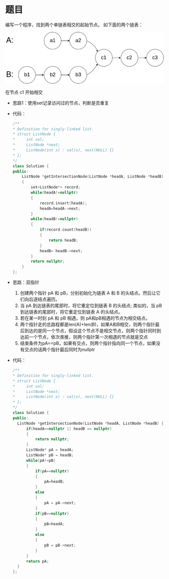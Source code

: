 # 题目
编写一个程序，找到两个单链表相交的起始节点。
如下面的两个链表：

![](./pic/160.png)


在节点 c1 开始相交

* 思路1：使用set记录访问过的节点，判断是否重复
* 代码：
    ```C++
    /**
    * Definition for singly-linked list.
    * struct ListNode {
    *     int val;
    *     ListNode *next;
    *     ListNode(int x) : val(x), next(NULL) {}
    * };
    */
    class Solution {
    public:
        ListNode *getIntersectionNode(ListNode *headA, ListNode *headB)
        {
            set<ListNode*> record;
            while(headA!=nullptr)
            {
                record.insert(headA);
                headA=headA->next;
            }
            while(headB!=nullptr)
            {
                if(record.count(headB))
                {
                    return headB;
                }
                headB= headB->next;
            }
            return nullptr;
        }
    };
    ```


* 思路：双指针
    1. 创建两个指针 pA 和 pB，分别初始化为链表 A 和 B 的头结点。然后让它们向后逐结点遍历。
    2. 当 pA 到达链表的尾部时，将它重定位到链表 B 的头结点; 类似的，当 pB 到达链表的尾部时，将它重定位到链表 A 的头结点。
    3. 若在某一时刻 pA 和 pB 相遇，则 pA和pB相遇的节点为相交结点。
    4. 两个指针走的总路程都是len(A)+len(B)，如果A和B相交，则两个指针最后到达的是同一个节点，假设这个节点不是相交节点，则两个指针同时到达前一个节点，依次类推，则两个指针第一次相遇的节点就是交点
    5. 结束条件为pA==pB，如果有交点，则两个指针指向同一个节点，如果没有交点的话两个指针最后同时为nullptr


* 代码：
    ```C++
    /**
   * Definition for singly-linked list.
   * struct ListNode {
   *     int val;
   *     ListNode *next;
   *     ListNode(int x) : val(x), next(NULL) {}
   * };
   */
  class Solution {
  public:
      ListNode *getIntersectionNode(ListNode *headA, ListNode *headB) {
          if(headA==nullptr || headB == nullptr)
          {
              return nullptr;
          }
          ListNode* pA = headA;
          ListNode* pB = headB;
          while(pA!=pB)
          {
              if(pA==nullptr)
              {
                  pA=headB;
              }
              else
              {
                  pA = pA->next;
              }
              if(pB==nullptr)
              {
                  pB=headA;
              }
              else
              {
                  pB = pB->next;
              }
          }
          return pA;
      }
  };
    ```







